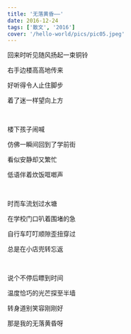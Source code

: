 ```yaml
---
title: '无落黄昏——'
date: 2016-12-24
tags: ['散文', '2016']
cover: '/hello-world/pics/pic05.jpeg'
---
```


回来时听见随风扬起一束铜铃

右手边楼高高地传来

好听得令人止住脚步

着了迷一样望向上方

<br/>

楼下孩子闹喊

仿佛一瞬间回到了学前街

看似安静却又繁忙

低语伴着炊饭哐啷声

<br/>

时而车流划过水塘

在学校门口叭着围堵的急

自行车叮叮顺隙歪扭穿过

总是在小店兜转忘返

<br/>

说个不停后瞟到时间

温度恰巧的光芒探至半墙

转身道别笑容刚刚好

那是我的无落黄昏呀

<br/>
